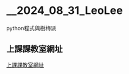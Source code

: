 # __2024_08_31_LeoLee
python程式與樹梅派

## 上課課教室網址
[上課課教室網址](https://github.com/leoleegithubgoodboy/__2024_08_31_LeoLee)